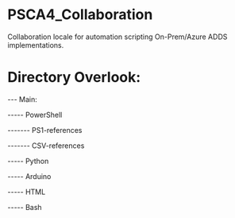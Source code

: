 # PSCA4_Collaboration
Collaboration locale for automation scripting On-Prem/Azure ADDS implementations.

# Directory Overlook:

---  Main:

----- PowerShell

------- PS1-references

------- CSV-references

----- Python

----- Arduino

----- HTML

----- Bash
